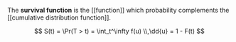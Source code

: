 The **survival function** is the [[function]] which probability complements the [[cumulative distribution function]].

$$
S(t) = \Pr(T > t) = \int_t^\infty f(u) \\,\dd{u} = 1 - F(t)
$$